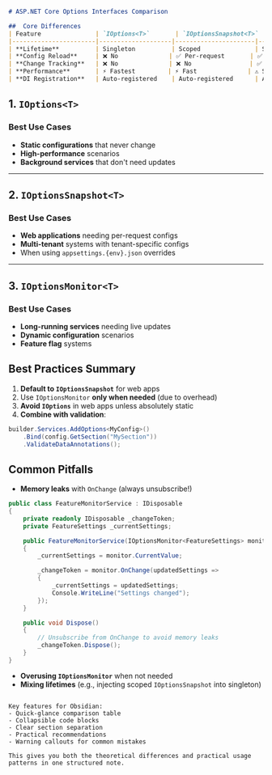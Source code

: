 
```markdown
# ASP.NET Core Options Interfaces Comparison

##  Core Differences
| Feature               | `IOptions<T>`       | `IOptionsSnapshot<T>` | `IOptionsMonitor<T>`      |
|-----------------------|--------------------|----------------------|--------------------------|
| **Lifetime**          | Singleton          | Scoped               | Singleton                |
| **Config Reload**     | ❌ No              | ✅ Per-request       | ✅ Real-time             |
| **Change Tracking**   | ❌ No              | ❌ No                | ✅ Yes (via OnChange)    |
| **Performance**       | ⚡ Fastest         | ⚡ Fast              | ⚠ Slight overhead       |
| **DI Registration**   | Auto-registered    | Auto-registered      | Auto-registered          |
```

## 1. `IOptions<T>`

### Best Use Cases
- **Static configurations** that never change
- **High-performance** scenarios
- **Background services** that don't need updates

---

## 2. `IOptionsSnapshot<T>`

### Best Use Cases
- **Web applications** needing per-request configs
- **Multi-tenant** systems with tenant-specific configs
- When using `appsettings.{env}.json` overrides

---

## 3. `IOptionsMonitor<T>`

### Best Use Cases
- **Long-running services** needing live updates
- **Dynamic configuration** scenarios
- **Feature flag** systems


##  Best Practices Summary
1. **Default to `IOptionsSnapshot`** for web apps
2. Use `IOptionsMonitor` **only when needed** (due to overhead)
3. **Avoid `IOptions`** in web apps unless absolutely static
4. **Combine with validation**:
```csharp
builder.Services.AddOptions<MyConfig>()
    .Bind(config.GetSection("MySection"))
    .ValidateDataAnnotations();
```

##  Common Pitfalls
- **Memory leaks** with `OnChange` (always unsubscribe!)
```csharp
public class FeatureMonitorService : IDisposable
{
    private readonly IDisposable _changeToken;
    private FeatureSettings _currentSettings;

    public FeatureMonitorService(IOptionsMonitor<FeatureSettings> monitor)
    {
        _currentSettings = monitor.CurrentValue;

        _changeToken = monitor.OnChange(updatedSettings =>
        {
            _currentSettings = updatedSettings;
            Console.WriteLine("Settings changed");
        });
    }

    public void Dispose()
    {
        // Unsubscribe from OnChange to avoid memory leaks
        _changeToken.Dispose();
    }
}

```
- **Overusing `IOptionsMonitor`** when not needed
- **Mixing lifetimes** (e.g., injecting scoped `IOptionsSnapshot` into singleton)
```

Key features for Obsidian:
- Quick-glance comparison table
- Collapsible code blocks
- Clear section separation
- Practical recommendations
- Warning callouts for common mistakes

This gives you both the theoretical differences and practical usage patterns in one structured note.
